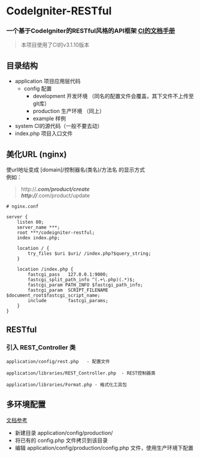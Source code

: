 # CodeIgniter-RESTful

### 一个基于CodeIgniter的RESTful风格的API框架  [CI的文档手册](http://codeigniter.org.cn/user_guide/general/welcome.html)

> 本项目使用了CI的v3.1.10版本

## 目录结构

* application 项目应用层代码
  * config 配置 
    * development 开发环境 （同名的配置文件会覆盖，其下文件不上传至git库）
    * production 生产环境 （同上）
    * example  样例 
* system CI的源代码（一般不要去动）
* index.php 项目入口文件
<!-- * composer.json: 声明所需要依赖的PHP代码库，需要执行composer install安装依赖。
* vendor: composer依赖包的目录（不用管，不用进git库） -->


## 美化URL (nginx)

使url地址变成 [domain]/控制器名(类名)/方法名 的显示方式   
例如：
> http://***.com/product/create   
> http://***.com/product/update


```
# nginx.conf

server {
    listen 80;
    server_name ***;
    root ***/codeigniter-restful;
    index index.php;

    location / {
        try_files $uri $uri/ /index.php?$query_string;
    }

    location /index.php {
        fastcgi_pass   127.0.0.1:9000;
        fastcgi_split_path_info ^(.+\.php)(.*)$;
        fastcgi_param PATH_INFO $fastcgi_path_info;
        fastcgi_param  SCRIPT_FILENAME   $document_root$fastcgi_script_name;
        include        fastcgi_params;
    } 
}
```

## RESTful

### 引入 REST_Controller 类
```
application/config/rest.php   - 配置文件

application/libraries/REST_Controller.php  - REST控制器类

application/libraries/Format.php - 格式化工具包
```


## 多环境配置

[文档参考](http://codeigniter.org.cn/user_guide/libraries/config.html#config-environments)

* 新建目录 application/config/production/
* 将已有的 config.php 文件拷贝到该目录
* 编辑 application/config/production/config.php 文件，使用生产环境下配置

